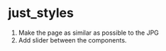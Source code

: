 just_styles
===========

1. Make the page as similar as possible to the JPG
2. Add slider between the components.
